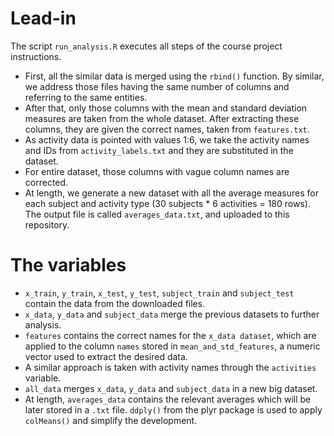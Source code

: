 # Lead-in

The script `run_analysis.R` executes all steps of the course project instructions.

* First, all the similar data is merged using the `rbind()` function. By similar, we address those files having the same number of columns and referring to the same entities.
* After that, only those columns with the mean and standard deviation measures are taken from the whole dataset. After extracting these columns, they are given the correct names, taken from `features.txt`.
* As activity data is pointed with values 1:6, we take the activity names and IDs from `activity_labels.txt` and they are substituted in the dataset.
* For entire dataset, those columns with vague column names are corrected.
* At length, we generate a new dataset with all the average measures for each subject and activity type (30 subjects * 6 activities = 180 rows). The output file is called `averages_data.txt`, and uploaded to this repository.

# The variables

* `x_train`, `y_train`, `x_test`, `y_test`, `subject_train` and `subject_test` contain the data from the downloaded files.
* `x_data`, `y_data` and `subject_data` merge the previous datasets to further analysis.
* `features` contains the correct names for the `x_data dataset`, which are applied to the column `names` stored in `mean_and_std_features`, a numeric vector used to extract the desired data.
* A similar approach is taken with activity names through the `activities` variable.
* `all_data` merges `x_data`, `y_data` and `subject_data` in a new big dataset.
* At length, `averages_data` contains the relevant averages which will be later stored in a `.txt` file. `ddply()` from the plyr package is used to apply `colMeans()` and simplify the development.

